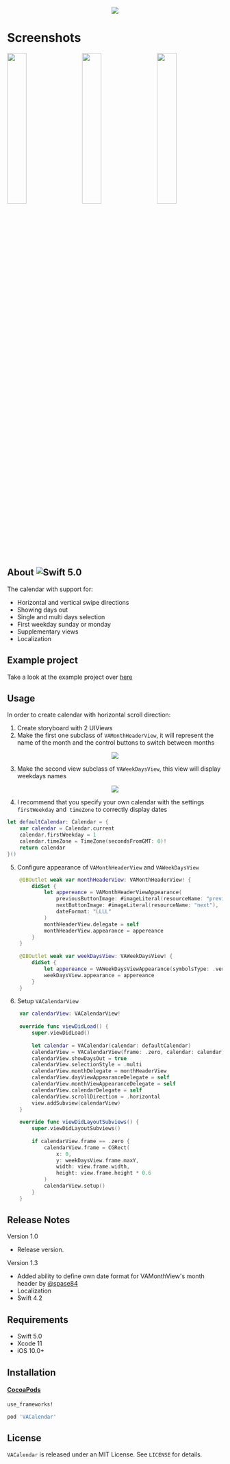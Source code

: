 <p align="center"><img src="Screenshots/logotype.png"></p>

# Screenshots
<p>
<img src="Screenshots/horizontal_calendar.gif" width="30%" height="auto"> <img src="Screenshots/vertical_calendar.gif" width="30%" height="auto" hspace="20">  <img src="Screenshots/pop_up_calendar.gif" width="30%" height="auto">
</p>

## About ![Swift 5.0](https://img.shields.io/badge/Swift-5.0-orange.svg)

The calendar with support for:

* Horizontal and vertical swipe directions
* Showing days out
* Single and multi days selection
* First weekday sunday or monday
* Supplementary views
* Localization

## Example project

Take a look at the example project over [here](Example/)

## Usage

In order to create calendar with horizontal scroll direction: 

1. Create storyboard with 2 UIViews
2. Make the first one subclass of `VAMonthHeaderView`, it will represent the name of the month and the control buttons to switch between months

<p align="center"><img src="Screenshots/usage_2.png"></p>

3. Make the second view subclass of `VAWeekDaysView`, this view will display weekdays names

<p align="center"><img src="Screenshots/usage_3.png"></p>

4. I recommend that you specify your own calendar with the settings `firstWeekday` and` timeZone` to correctly display dates

```swift
let defaultCalendar: Calendar = {
    var calendar = Calendar.current
    calendar.firstWeekday = 1
    calendar.timeZone = TimeZone(secondsFromGMT: 0)!
    return calendar
}()
```

5. Configure appearance of `VAMonthHeaderView` and `VAWeekDaysView`

```swift
    @IBOutlet weak var monthHeaderView: VAMonthHeaderView! {
        didSet {
            let appereance = VAMonthHeaderViewAppearance(
                previousButtonImage: #imageLiteral(resourceName: "previous"),
                nextButtonImage: #imageLiteral(resourceName: "next"),
                dateFormat: "LLLL"
            )
            monthHeaderView.delegate = self
            monthHeaderView.appearance = appereance
        }
    }
    
    @IBOutlet weak var weekDaysView: VAWeekDaysView! {
        didSet {
            let appereance = VAWeekDaysViewAppearance(symbolsType: .veryShort, calendar: defaultCalendar)
            weekDaysView.appearance = appereance
        }
    }
```

6. Setup `VACalendarView`

```swift
    var calendarView: VACalendarView!
    
    override func viewDidLoad() {
        super.viewDidLoad()
        
        let calendar = VACalendar(calendar: defaultCalendar)
        calendarView = VACalendarView(frame: .zero, calendar: calendar)
        calendarView.showDaysOut = true
        calendarView.selectionStyle = .multi
        calendarView.monthDelegate = monthHeaderView
        calendarView.dayViewAppearanceDelegate = self
        calendarView.monthViewAppearanceDelegate = self
        calendarView.calendarDelegate = self
        calendarView.scrollDirection = .horizontal
        view.addSubview(calendarView)
    }
    
    override func viewDidLayoutSubviews() {
        super.viewDidLayoutSubviews()
        
        if calendarView.frame == .zero {
            calendarView.frame = CGRect(
                x: 0,
                y: weekDaysView.frame.maxY,
                width: view.frame.width,
                height: view.frame.height * 0.6
            )
            calendarView.setup()
        }
    }
 ```

## Release Notes

Version 1.0
* Release version.

Version 1.3
* Added ability to define own date format for VAMonthView's month header by [@spase84](https://github.com/spase84)
* Localization 
* Swift 4.2


## Requirements

* Swift 5.0
* Xcode 11
* iOS 10.0+

## Installation

#### [CocoaPods](http://cocoapods.org)

````ruby
use_frameworks!

pod 'VACalendar'

````

## License

`VACalendar` is released under an MIT License. See `LICENSE` for details.
